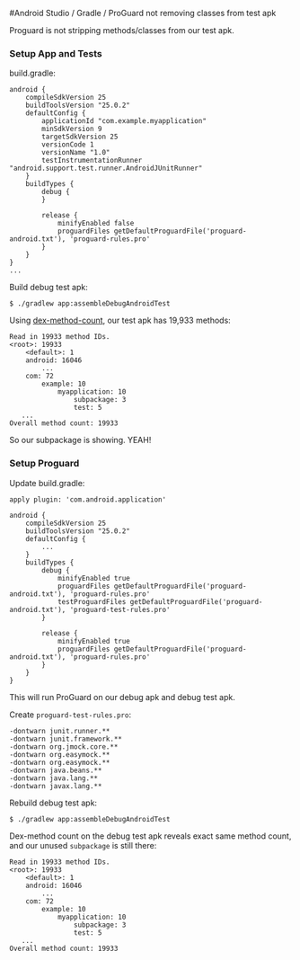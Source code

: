 #Android Studio / Gradle / ProGuard not removing classes from test apk

Proguard is not stripping methods/classes from our test apk.


### Setup App and Tests

build.gradle:

```
android {
    compileSdkVersion 25
    buildToolsVersion "25.0.2"
    defaultConfig {
        applicationId "com.example.myapplication"
        minSdkVersion 9
        targetSdkVersion 25
        versionCode 1
        versionName "1.0"
        testInstrumentationRunner "android.support.test.runner.AndroidJUnitRunner"
    }
    buildTypes {
        debug {
        }

        release {
            minifyEnabled false
            proguardFiles getDefaultProguardFile('proguard-android.txt'), 'proguard-rules.pro'
        }
    }
}
...

```

Build debug test apk:

```
$ ./gradlew app:assembleDebugAndroidTest
```

Using [dex-method-count](https://github.com/mihaip/dex-method-counts), our test apk has 19,933 methods:

```
Read in 19933 method IDs.
<root>: 19933
    <default>: 1
    android: 16046
    	...
    com: 72
        example: 10
            myapplication: 10
                subpackage: 3
                test: 5
   ...
Overall method count: 19933
```

So our subpackage is showing. YEAH!

### Setup Proguard

Update build.gradle:


```
apply plugin: 'com.android.application'

android {
    compileSdkVersion 25
    buildToolsVersion "25.0.2"
    defaultConfig {
		...
    }
    buildTypes {
        debug {
            minifyEnabled true
            proguardFiles getDefaultProguardFile('proguard-android.txt'), 'proguard-rules.pro'
            testProguardFiles getDefaultProguardFile('proguard-android.txt'), 'proguard-test-rules.pro'
        }

        release {
            minifyEnabled true
            proguardFiles getDefaultProguardFile('proguard-android.txt'), 'proguard-rules.pro'
        }
    }
}
```

This will run ProGuard on our debug apk and debug test apk.


Create `proguard-test-rules.pro`:

```
-dontwarn junit.runner.**
-dontwarn junit.framework.**
-dontwarn org.jmock.core.**
-dontwarn org.easymock.**
-dontwarn org.easymock.**
-dontwarn java.beans.**
-dontwarn java.lang.**
-dontwarn javax.lang.**
```

Rebuild debug test apk:

```
$ ./gradlew app:assembleDebugAndroidTest
```

Dex-method count on the debug test apk reveals exact same method count, and our unused `subpackage` is still there:

```
Read in 19933 method IDs.
<root>: 19933
    <default>: 1
    android: 16046
    	...
    com: 72
        example: 10
            myapplication: 10
                subpackage: 3
                test: 5
   ...
Overall method count: 19933
```